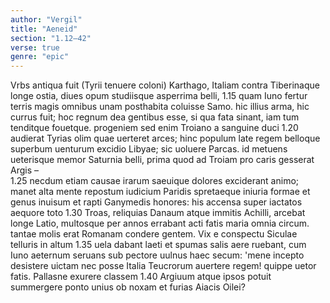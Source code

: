 ```yaml
---
author: "Vergil"
title: "Aeneid"
section: "1.12–42"
verse: true
genre: "epic"
---
```


  Vrbs antiqua fuit (Tyrii tenuere coloni)
Karthago, Italiam contra Tiberinaque longe
ostia, diues opum studiisque asperrima belli,
1.15
quam Iuno fertur terris magis omnibus unam
posthabita coluisse Samo. hic illius arma,
hic currus fuit; hoc regnum dea gentibus esse,
si qua fata sinant, iam tum tenditque fouetque.
progeniem sed enim Troiano a sanguine duci
1.20
audierat Tyrias olim quae uerteret arces;
hinc populum late regem belloque superbum
uenturum excidio Libyae; sic uoluere Parcas.
id metuens ueterisque memor Saturnia belli,
prima quod ad Troiam pro caris gesserat Argis –   
1.25
necdum etiam causae irarum saeuique dolores
exciderant animo; manet alta mente repostum
iudicium Paridis spretaeque iniuria formae
et genus inuisum et rapti Ganymedis honores:
his accensa super iactatos aequore toto
1.30
Troas, reliquias Danaum atque immitis Achilli,
arcebat longe Latio, multosque per annos
errabant acti fatis maria omnia circum.
tantae molis erat Romanam condere gentem.
  Vix e conspectu Siculae telluris in altum
1.35
uela dabant laeti et spumas salis aere ruebant,
cum Iuno aeternum seruans sub pectore uulnus
haec secum: 'mene incepto desistere uictam
nec posse Italia Teucrorum auertere regem!
quippe uetor fatis. Pallasne exurere classem
1.40
Argiuum atque ipsos potuit summergere ponto
unius ob noxam et furias Aiacis Oilei?